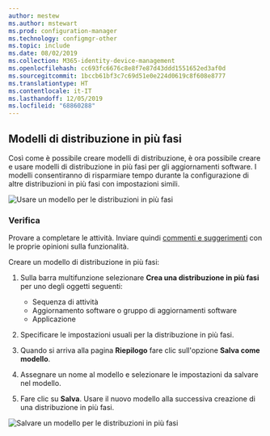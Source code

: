 ```yaml
---
author: mestew
ms.author: mstewart
ms.prod: configuration-manager
ms.technology: configmgr-other
ms.topic: include
ms.date: 08/02/2019
ms.collection: M365-identity-device-management
ms.openlocfilehash: cc693fc6676c8e8f7e87d43ddd1551652ed3af0d
ms.sourcegitcommit: 1bccb61bf3c7c69d51e0e224d0619c8f608e8777
ms.translationtype: HT
ms.contentlocale: it-IT
ms.lasthandoff: 12/05/2019
ms.locfileid: "68860288"
---
```

## <a name="phased-deployment-templates"></a>Modelli di distribuzione in più fasi
<!--4961086-->
Così come è possibile creare modelli di distribuzione, è ora possibile creare e usare modelli di distribuzione in più fasi per gli aggiornamenti software. I modelli consentiranno di risparmiare tempo durante la configurazione di altre distribuzioni in più fasi con impostazioni simili.

![Usare un modello per le distribuzioni in più fasi](../../media/4961086-phased-deployment-use-template.png)

### <a name="try-it-out"></a>Verifica

Provare a completare le attività. Inviare quindi [commenti e suggerimenti](/sccm/core/understand/find-help#product-feedback) con le proprie opinioni sulla funzionalità.

Creare un modello di distribuzione in più fasi:

1. Sulla barra multifunzione selezionare **Crea una distribuzione in più fasi** per uno degli oggetti seguenti:

   - Sequenza di attività
   - Aggiornamento software o gruppo di aggiornamenti software
   - Applicazione

1. Specificare le impostazioni usuali per la distribuzione in più fasi.
1. Quando si arriva alla pagina **Riepilogo** fare clic sull'opzione **Salva come modello**.
1. Assegnare un nome al modello e selezionare le impostazioni da salvare nel modello.
1. Fare clic su **Salva**. Usare il nuovo modello alla successiva creazione di una distribuzione in più fasi.

![Salvare un modello per le distribuzioni in più fasi](../../media/4961086-phased-deployment-save-template.png)